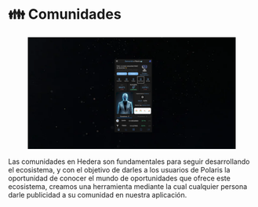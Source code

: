 # 👪 Comunidades

<figure><img src="../../../../../.gitbook/assets/image (1).png" alt=""><figcaption></figcaption></figure>

Las comunidades en Hedera son fundamentales para seguir desarrollando el ecosistema, y con el objetivo de darles a los usuarios de Polaris la oportunidad de conocer el mundo de oportunidades que ofrece este ecosistema, creamos una herramienta mediante la cual cualquier persona darle publicidad a su comunidad en nuestra aplicación.

